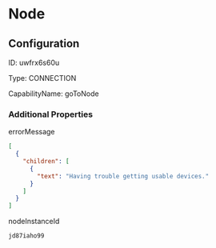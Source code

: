 # Node
## Configuration
ID:  uwfrx6s60u

Type: CONNECTION 

CapabilityName: goToNode






### Additional Properties
errorMessage
```json 
[
  {
    "children": [
      {
        "text": "Having trouble getting usable devices."
      }
    ]
  }
]
```


nodeInstanceId
```string 
jd87iaho99
```




